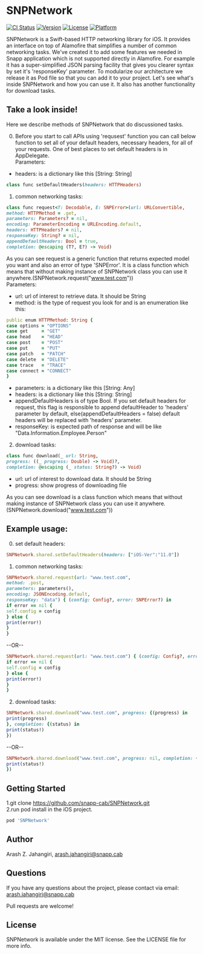 # SNPNetwork

[![CI Status](http://img.shields.io/travis/arashzjahangiri@gmail.com/SNPNetwork.svg?style=flat)](https://travis-ci.org/arashzjahangiri@gmail.com/SNPNetwork)
[![Version](https://img.shields.io/cocoapods/v/SNPNetwork.svg?style=flat)](http://cocoapods.org/pods/SNPNetwork)
[![License](https://img.shields.io/cocoapods/l/SNPNetwork.svg?style=flat)](http://cocoapods.org/pods/SNPNetwork)
[![Platform](https://img.shields.io/cocoapods/p/SNPNetwork.svg?style=flat)](http://cocoapods.org/pods/SNPNetwork)

SNPNetwork is a Swift-based HTTP networking library for iOS. It provides an interface on top of Alamofire that simplifies a number of common networking tasks. We've created it to add some features we needed in Snapp application which is not supported directly in Alamofire. For example it has a super-simplified JSON parsing facility that gives you clearer syntax by set it's 'responseKey' parameter. To modularize our architecture we release it as Pod file so that you can add it to your project. Let's see what's inside SNPNetwork and how you can use it. It also has another functionality for download tasks.

## Take a look inside!
Here we describe methods of SNPNetwork that do discussioned tasks. <br/>

0) Before you start to call APIs using 'requsest' function you can call below function to set all of your default headers, necessary headers, for all of your requests. One of best places to set default headers is in AppDelegate. <br/>
Parameters:<br/>
- headers: is a dictionary like this [String: String]<br/>

```ruby
class func setDefaultHeaders(headers: HTTPHeaders)
```

1) common networking tasks:

```ruby
class func request<T: Decodable, E: SNPError>(url: URLConvertible,
method: HTTPMethod = .get,
parameters: Parameters? = nil,
encoding: ParameterEncoding = URLEncoding.default,
headers: HTTPHeaders? = nil,
responseKey: String? = nil,
appendDefaultHeaders: Bool = true,
completion: @escaping (T?, E?) -> Void)
```
As you can see request is a generic function that returns expected model you want and also an error of type 'SNPError'. It is a class function which means that without making instance of SNPNetwork class you can use it anywhere.(SNPNetwork.request("www.test.com")) <br/>
Parameters:<br/>
- url: url of interest to retrieve data. It should be String<br/>
- method: is the type of request you look for and is an enumeration like this:

```ruby
public enum HTTPMethod: String {
case options = "OPTIONS"
case get     = "GET"
case head    = "HEAD"
case post    = "POST"
case put     = "PUT"
case patch   = "PATCH"
case delete  = "DELETE"
case trace   = "TRACE"
case connect = "CONNECT"
}
```

- parameters: is a dictionary like this [String: Any]<br/>
- headers: is a dictionary like this [String: String]<br/>
- appendDefaultHeaders is of type Bool. If you set default headers for request, this flag is responsible to append defaultHeader to 'headers' parameter by default, else(appendDefaultHeaders = false)  default headers will be replaced with 'headers' parameter.<br/>
- responseKey: is expected path of response and will be like "Data.Information.Employee.Person"<br/>

2) download tasks:

```ruby
class func download(_ url: String,
progress: ((_ progress: Double) -> Void)?,
completion: @escaping (_ status: String?) -> Void)
```
- url: url of interest to download data. It should be String<br/>
- progress: show progress of downloading file<br/>

As you can see download is a class function which means that without making instance of SNPNetwork class you can use it anywhere.(SNPNetwork.download("www.test.com"))

## Example usage:
0) set default headers:
```ruby
SNPNetwork.shared.setDefaultHeaders(headers: ["iOS-Ver":"11.0"])
```
1) common networking tasks:
```ruby
SNPNetwork.shared.request(url: "www.test.com",
method: .post,
parameters: parameters(),
encoding: JSONEncoding.default,
responseKey: "data") { (config: Config?, error: SNPError?) in
if error == nil {
self.config = config
} else {
print(error!)
}
}
```
--OR--

```ruby
SNPNetwork.shared.request(url: "www.test.com") { (config: Config?, error: SNPError?) in
if error == nil {
self.config = config
} else {
print(error!)
}
}
```

2) download tasks:

```ruby
SNPNetwork.shared.download("www.test.com", progress: {(progress) in
print(progress)
}, completion: {(status) in
print(status!)
})
```
--OR--
```ruby
SNPNetwork.shared.download("www.test.com", progress: nil, completion: {(status) in
print(status!)
})

```

## Getting Started

1.git clone https://github.com/snapp-cab/SNPNetwork.git<br/>
2.run pod install in the iOS project.<br />

```ruby
pod 'SNPNetwork'
```

## Author

Arash Z. Jahangiri, arash.jahangiri@snapp.cab

## Questions<br/>
If you have any questions about the project, please contact via email: arash.jahangiri@snapp.cab

Pull requests are welcome!

## License

SNPNetwork is available under the MIT license. See the LICENSE file for more info.
